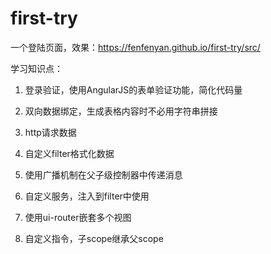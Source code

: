 # first-try
一个登陆页面，效果：https://fenfenyan.github.io/first-try/src/

学习知识点：

1. 登录验证，使用AngularJS的表单验证功能，简化代码量

2. 双向数据绑定，生成表格内容时不必用字符串拼接

3. http请求数据

4. 自定义filter格式化数据

5. 使用广播机制在父子级控制器中传递消息

6. 自定义服务，注入到filter中使用

7. 使用ui-router嵌套多个视图

8. 自定义指令，子scope继承父scope
